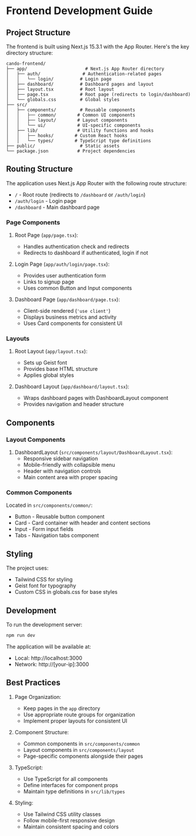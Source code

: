 # Frontend Development Guide

## Project Structure

The frontend is built using Next.js 15.3.1 with the App Router. Here's the key directory structure:

```
cando-frontend/
├── app/                      # Next.js App Router directory
│   ├── auth/                # Authentication-related pages
│   │   └── login/          # Login page
│   ├── dashboard/          # Dashboard pages and layout
│   ├── layout.tsx          # Root layout
│   ├── page.tsx            # Root page (redirects to login/dashboard)
│   └── globals.css         # Global styles
├── src/
│   ├── components/         # Reusable components
│   │   ├── common/        # Common UI components
│   │   ├── layout/        # Layout components
│   │   └── ui/            # UI-specific components
│   ├── lib/               # Utility functions and hooks
│   │   ├── hooks/        # Custom React hooks
│   │   └── types/        # TypeScript type definitions
├── public/                 # Static assets
└── package.json           # Project dependencies
```

## Routing Structure

The application uses Next.js App Router with the following route structure:

- `/` - Root route (redirects to `/dashboard` or `/auth/login`)
- `/auth/login` - Login page
- `/dashboard` - Main dashboard page

### Page Components

1. Root Page (`app/page.tsx`):
   - Handles authentication check and redirects
   - Redirects to dashboard if authenticated, login if not

2. Login Page (`app/auth/login/page.tsx`):
   - Provides user authentication form
   - Links to signup page
   - Uses common Button and Input components

3. Dashboard Page (`app/dashboard/page.tsx`):
   - Client-side rendered (`'use client'`)
   - Displays business metrics and activity
   - Uses Card components for consistent UI

### Layouts

1. Root Layout (`app/layout.tsx`):
   - Sets up Geist font
   - Provides base HTML structure
   - Applies global styles

2. Dashboard Layout (`app/dashboard/layout.tsx`):
   - Wraps dashboard pages with DashboardLayout component
   - Provides navigation and header structure

## Components

### Layout Components

1. DashboardLayout (`src/components/layout/DashboardLayout.tsx`):
   - Responsive sidebar navigation
   - Mobile-friendly with collapsible menu
   - Header with navigation controls
   - Main content area with proper spacing

### Common Components

Located in `src/components/common/`:
- Button - Reusable button component
- Card - Card container with header and content sections
- Input - Form input fields
- Tabs - Navigation tabs component

## Styling

The project uses:
- Tailwind CSS for styling
- Geist font for typography
- Custom CSS in globals.css for base styles

## Development

To run the development server:

```bash
npm run dev
```

The application will be available at:
- Local: http://localhost:3000
- Network: http://[your-ip]:3000

## Best Practices

1. Page Organization:
   - Keep pages in the `app` directory
   - Use appropriate route groups for organization
   - Implement proper layouts for consistent UI

2. Component Structure:
   - Common components in `src/components/common`
   - Layout components in `src/components/layout`
   - Page-specific components alongside their pages

3. TypeScript:
   - Use TypeScript for all components
   - Define interfaces for component props
   - Maintain type definitions in `src/lib/types`

4. Styling:
   - Use Tailwind CSS utility classes
   - Follow mobile-first responsive design
   - Maintain consistent spacing and colors 